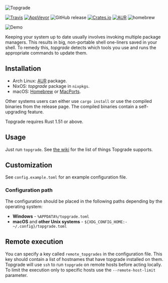 ![Topgrade](doc/topgrade.png)

[![Travis](https://api.travis-ci.org/r-darwish/topgrade.svg?branch=master)](https://travis-ci.org/r-darwish/topgrade)
[![AppVeyor](https://ci.appveyor.com/api/projects/status/github/r-darwish/topgrade?svg=true)](https://ci.appveyor.com/project/r-darwish/topgrade)
![GitHub release](https://img.shields.io/github/release/r-darwish/topgrade.svg)
[![Crates.io](https://img.shields.io/crates/v/topgrade.svg)](https://crates.io/crates/topgrade)
[![AUR](https://img.shields.io/aur/version/topgrade.svg)](https://aur.archlinux.org/packages/topgrade/)
![homebrew](https://img.shields.io/homebrew/v/topgrade.svg)

![Demo](doc/screenshot.gif)

Keeping your system up to date usually involves invoking multiple package managers.
This results in big, non-portable shell one-liners saved in your shell.
To remedy this, _topgrade_ detects which tools you use and runs the appropriate commands to update them.

## Installation
- Arch Linux: [AUR](https://aur.archlinux.org/packages/topgrade/) package.
- NixOS: _topgrade_ package in `nixpkgs`.
- macOS: [Homebrew](https://brew.sh/) or [MacPorts](https://www.macports.org/install.php).

Other systems users can either use `cargo install` or use the compiled binaries from the release page.
The compiled binaries contain a self-upgrading feature.

Topgrade requires Rust 1.51 or above.

## Usage
Just run `topgrade`.
See [the wiki](https://github.com/r-darwish/topgrade/wiki/Step-list) for the list of things Topgrade supports.

## Customization
See `config.example.toml` for an example configuration file.

### Configuration path

The configuration should be placed in the following paths depending by the operating system:

* **Windows** - `%APPDATA%/topgrade.toml`
* **macOS** and **other Unix systems** - `${XDG_CONFIG_HOME:-~/.config}/topgrade.toml`

## Remote execution
You can specify a key called `remote_topgrades` in the configuration file.
This key should contain a list of hostnames that have topgrade installed on them.
Topgrade will use `ssh` to run `topgrade` on remote hosts before acting locally.
To limit the execution only to specific hosts use the `--remote-host-limit` parameter.
